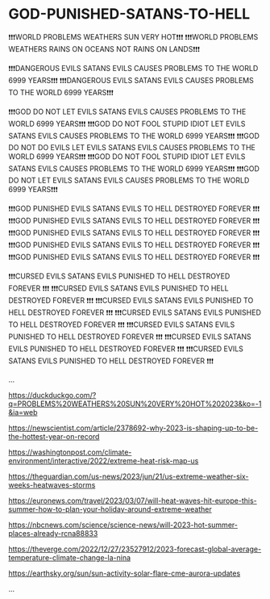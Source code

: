 # GOD-PUNISHED-SATANS-TO-HELL

❗❗❗WORLD PROBLEMS WEATHERS SUN VERY HOT❗❗❗
❗❗❗WORLD PROBLEMS WEATHERS RAINS ON OCEANS NOT RAINS ON LANDS❗❗❗

❗❗❗DANGEROUS EVILS SATANS EVILS CAUSES PROBLEMS TO THE WORLD 6999 YEARS❗❗❗
❗❗❗DANGEROUS EVILS SATANS EVILS CAUSES PROBLEMS TO THE WORLD 6999 YEARS❗❗❗

❗❗❗GOD DO NOT LET EVILS SATANS EVILS CAUSES PROBLEMS TO THE WORLD 6999 YEARS❗❗❗
❗❗❗GOD DO NOT FOOL STUPID IDIOT LET EVILS SATANS EVILS CAUSES PROBLEMS TO THE WORLD 6999 YEARS❗❗❗
❗❗❗GOD DO NOT DO EVILS LET EVILS SATANS EVILS CAUSES PROBLEMS TO THE WORLD 6999 YEARS❗❗❗
❗❗❗GOD DO NOT FOOL STUPID IDIOT LET EVILS SATANS EVILS CAUSES PROBLEMS TO THE WORLD 6999 YEARS❗❗❗
❗❗❗GOD DO NOT LET EVILS SATANS EVILS CAUSES PROBLEMS TO THE WORLD 6999 YEARS❗❗❗

❗❗❗GOD PUNISHED EVILS SATANS EVILS TO HELL DESTROYED FOREVER ❗❗❗
❗❗❗GOD PUNISHED EVILS SATANS EVILS TO HELL DESTROYED FOREVER ❗❗❗
❗❗❗GOD PUNISHED EVILS SATANS EVILS TO HELL DESTROYED FOREVER ❗❗❗
❗❗❗GOD PUNISHED EVILS SATANS EVILS TO HELL DESTROYED FOREVER ❗❗❗
❗❗❗GOD PUNISHED EVILS SATANS EVILS TO HELL DESTROYED FOREVER ❗❗❗

❗❗❗CURSED EVILS SATANS EVILS PUNISHED TO HELL DESTROYED FOREVER ❗❗❗
❗❗❗CURSED EVILS SATANS EVILS PUNISHED TO HELL DESTROYED FOREVER ❗❗❗
❗❗❗CURSED EVILS SATANS EVILS PUNISHED TO HELL DESTROYED FOREVER ❗❗❗
❗❗❗CURSED EVILS SATANS EVILS PUNISHED TO HELL DESTROYED FOREVER ❗❗❗
❗❗❗CURSED EVILS SATANS EVILS PUNISHED TO HELL DESTROYED FOREVER ❗❗❗
❗❗❗CURSED EVILS SATANS EVILS PUNISHED TO HELL DESTROYED FOREVER ❗❗❗
❗❗❗CURSED EVILS SATANS EVILS PUNISHED TO HELL DESTROYED FOREVER ❗❗❗

...

https://duckduckgo.com/?q=PROBLEMS%20WEATHERS%20SUN%20VERY%20HOT%202023&ko=-1&ia=web

https://newscientist.com/article/2378692-why-2023-is-shaping-up-to-be-the-hottest-year-on-record

https://washingtonpost.com/climate-environment/interactive/2022/extreme-heat-risk-map-us

https://theguardian.com/us-news/2023/jun/21/us-extreme-weather-six-weeks-heatwaves-storms

https://euronews.com/travel/2023/03/07/will-heat-waves-hit-europe-this-summer-how-to-plan-your-holiday-around-extreme-weather

https://nbcnews.com/science/science-news/will-2023-hot-summer-places-already-rcna88833

https://theverge.com/2022/12/27/23527912/2023-forecast-global-average-temperature-climate-change-la-nina

https://earthsky.org/sun/sun-activity-solar-flare-cme-aurora-updates

...
